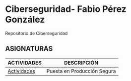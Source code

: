 # Ciberseguridad- Fabio Pérez González

Repositorio de Ciberseguridad

## ASIGNATURAS
|ACTIVIDADES|DESCRIPCIÓN|
|-----------|-----------|
|[Actividades](EJERCICIOS.md) | Puesta en Producción Segura  |
